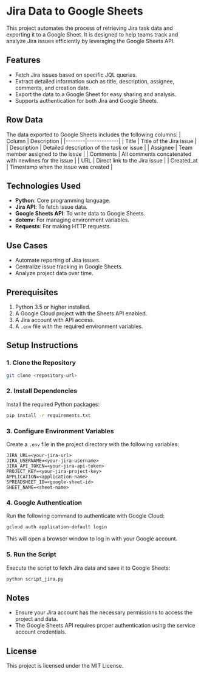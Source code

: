 # Jira Data to Google Sheets

This project automates the process of retrieving Jira task data and exporting it to a Google Sheet. It is designed to help teams track and analyze Jira issues efficiently by leveraging the Google Sheets API.

## Features
- Fetch Jira issues based on specific JQL queries.
- Extract detailed information such as title, description, assignee, comments, and creation date.
- Export the data to a Google Sheet for easy sharing and analysis.
- Supports authentication for both Jira and Google Sheets.

## Row Data
The data exported to Google Sheets includes the following columns:
| Column | Description |
|--------|-------------|
| Title | Title of the Jira issue |
| Description | Detailed description of the task or issue |
| Assignee | Team member assigned to the issue |
| Comments | All comments concatenated with newlines for the issue |
| URL | Direct link to the Jira issue |
| Created_at | Timestamp when the issue was created |

## Technologies Used
- **Python**: Core programming language.
- **Jira API**: To fetch issue data.
- **Google Sheets API**: To write data to Google Sheets.
- **dotenv**: For managing environment variables.
- **Requests**: For making HTTP requests.

## Use Cases
- Automate reporting of Jira issues.
- Centralize issue tracking in Google Sheets.
- Analyze project data over time.

## Prerequisites

1. Python 3.5 or higher installed.
2. A Google Cloud project with the Sheets API enabled.
3. A Jira account with API access.
4. A `.env` file with the required environment variables.

## Setup Instructions

### 1. Clone the Repository
```bash
git clone <repository-url>
```

### 2. Install Dependencies
Install the required Python packages:
```bash
pip install -r requirements.txt
```

### 3. Configure Environment Variables
Create a `.env` file in the project directory with the following variables:
```
JIRA_URL=<your-jira-url>
JIRA_USERNAME=<your-jira-username>
JIRA_API_TOKEN=<your-jira-api-token>
PROJECT_KEY=<your-jira-project-key>
APPLICATION=<application-name>
SPREADSHEET_ID=<google-sheet-id>
SHEET_NAME=<sheet-name>
```

### 4. Google Authentication
Run the following command to authenticate with Google Cloud:
```bash
gcloud auth application-default login
```
This will open a browser window to log in with your Google account.

### 5. Run the Script
Execute the script to fetch Jira data and save it to Google Sheets:
```bash
python script_jira.py
```

## Notes
- Ensure your Jira account has the necessary permissions to access the project and data.
- The Google Sheets API requires proper authentication using the service account credentials.

## License
This project is licensed under the MIT License.
